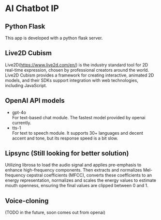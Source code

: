 # AI Chatbot IP

## Python Flask
This app is developed with a python flask server.

## Live2D Cubism
Live2D(https://www.live2d.com/en/) is the industry standard tool for 2D real-time expression, chosen by professional creators around the world. Live2D Cubism provides a framework for creating interactive, animated 2D models, and their SDKs support integration with web technologies, including JavaScript.

## OpenAI API models
- gpt-4o <br>
For text-based chat module. The fastest model provided by openai currently.
- tts-1 <br>
For text to speech module. It supports 30+ languages and decent accent and tone, but its response speed is a bit slow.

## Lipsync (Still looking for better solution)
Utilizing librosa to load the audio signal and applies pre-emphasis to enhance high-frequency components. 
Then extracts and normalizes Mel-frequency cepstral coefficients (MFCC), converts these coefficients to an energy representation, normalizes and scales the energy values to estimate mouth openness, ensuring the final values are clipped between 0 and 1.

## Voice-cloning 
(TODO in the future, soon comes out from openai)